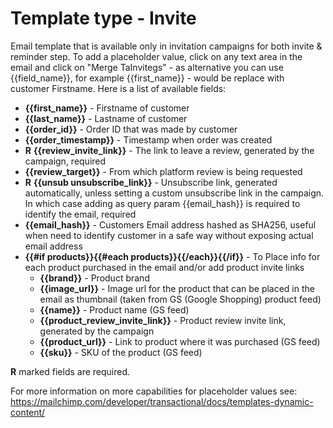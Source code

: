 # Template type - Invite

Email template that is available only in invitation campaigns for both invite & reminder step. To add a placeholder value, click on any text area in the email and click on "Merge TaInvitegs" - as alternative you can use {{field_name}}, for example {{first_name}} - would be replace with customer Firstname. Here is a list of available fields:

* **{{first_name}}** - Firstname of customer
* **{{last_name}}** - Lastname of customer
* **{{order_id}}** - Order ID that was made by customer
* **{{order_timestamp}}** - Timestamp when order was created
*  **R** **{{review_invite_link}}** - The link to leave a review, generated by the campaign, required
* **{{review_target}}** - From which platform review is being requested
* **R** **{{unsub unsubscribe_link}}** - Unsubscribe link, generated automatically, unless setting a custom unsubscribe link in the campaign. In which case adding as query param {{email_hash}} is required to identify the email, required
* **{{email_hash}}** - Customers Email address hashed as SHA256, useful when need to identify customer in a safe way without exposing actual email address
* **{{#if products}}{{#each products}}{{/each}}{{/if}}** - To Place info for each product purchased in the email and/or add product invite links
    * **{{brand}}** - Product brand
    * **{{image_url}}** - Image url for the product that can be placed in the email as thumbnail (taken from GS (Google Shopping) product feed)
    * **{{name}}** - Product name (GS feed)
    * **{{product_review_invite_link}}** - Product review invite link, generated by the campaign
    * **{{product_url}}** - Link to product where it was purchased (GS feed)
    * **{{sku}}** - SKU of the product (GS feed)

**R** marked fields are required. 

For more information on more capabilities for placeholder values see: https://mailchimp.com/developer/transactional/docs/templates-dynamic-content/